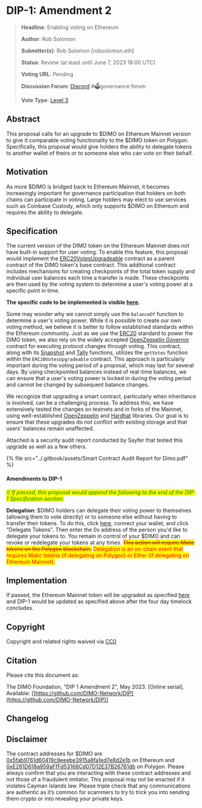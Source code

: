 # DIP-1: Amendment 2

> **Headline**: Enabling voting on Ethereum
>
> **Author**: Rob Solomon
>
> **Submitter(s)**: Rob Solomon \[robsolomon.eth]
>
> **Status**: Review (at least until June 7, 2023 18:00 UTC)
>
> **Voting URL**: Pending
>
> **Discussion Forum**: [Discord](https://chat.dimo.zone) #🗳️governance forum
>
> **Vote Type**: [Level 3](https://docs.dimo.zone/governance/dip1#voting-protocol)

## Abstract

This proposal calls for an upgrade to $DIMO on Ethereum Mainnet version to give it comparable voting functionality to the $DIMO token on Polygon. Specifically, this proposal would give holders the ability to delegate tokens to another wallet of theirs or to someone else who can vote on their behalf.

## Motivation

As more $DIMO is bridged back to Ethereum Mainnet, it becomes increasingly important for governance participation that holders on both chains can participate in voting. Large holders may elect to use services such as Coinbase Custody, which only supports $DIMO on Ethereum and requires the ability to delegate.

## Specification

The current version of the DIMO token on the Ethereum Mainnet does not have built-in support for user voting. To enable this feature, this proposal would implement the [ERC20VotesUpgradeable](https://github.com/OpenZeppelin/openzeppelin-contracts-upgradeable/blob/master/contracts/token/ERC20/extensions/ERC20VotesUpgradeable.sol) contract as a parent contract of the DIMO token's base contract. This additional contract includes mechanisms for creating checkpoints of the total token supply and individual user balances each time a transfer is made. These checkpoints are then used by the voting system to determine a user's voting power at a specific point in time.

**The specific code to be implemented is visible** [**here**](https://github.com/DIMO-Network/dimo-token/pull/8)**.**

Some may wonder why we cannot simply use the `balanceOf` function to determine a user's voting power. While it is possible to create our own voting method, we believe it is better to follow established standards within the Ethereum community. Just as we use the [ERC20](https://ethereum.org/en/developers/docs/standards/tokens/erc-20/) standard to power the DIMO token, we also rely on the widely accepted [OpenZeppelin Governor](https://github.com/OpenZeppelin/openzeppelin-contracts-upgradeable/blob/master/contracts/governance/GovernorUpgradeable.sol) contract for executing protocol changes through voting. This contract, along with its [Snapshot](https://snapshot.org/#/) and [Tally](https://www.tally.xyz/) functions, utilizes the `getVotes` function within the `ERC20VotesUpgradeable` contract. This approach is particularly important during the voting period of a proposal, which may last for several days. By using checkpointed balances instead of real-time balances, we can ensure that a user's voting power is locked in during the voting period and cannot be changed by subsequent balance changes.

We recognize that upgrading a smart contract, particularly when inheritance is involved, can be a challenging process. To address this, we have extensively tested the changes on testnets and in forks of the Mainnet, using well-established [OpenZeppelin](https://www.openzeppelin.com/) and [Hardhat](https://hardhat.org/) libraries. Our goal is to ensure that these upgrades do not conflict with existing storage and that users' balances remain unaffected.

Attached is a security audit report conducted by Sayfer that tested this upgrade as well as a few others.

{% file src="../.gitbook/assets/Smart Contract Audit Report for Dimo.pdf" %}

#### Amendments to DIP-1

_<mark style="color:green;">// If passed, this proposal would append the following to the end of the DIP-1 Specification section:</mark>_&#x20;

**Delegation**: $DIMO holders can delegate their voting power to themselves (allowing them to vote directly) or to someone else without having to transfer their tokens. To do this, click [here](https://delegate.dimo.zone), connect your wallet, and click "Delegate Tokens". Then enter the 0x address of the person you'd like to delegate your tokens to.  You remain in control of your $DIMO and can revoke or redelegate your tokens at any times. ~~<mark style="color:red;">This action will require Matic tokens on the Polygon blockchain.</mark>~~ <mark style="color:red;"></mark><mark style="color:red;">Delegation is an on-chain event that requires Matic tokens (if delegating on Polygon) or Ether (if delegating on Ethereum Mainnet).</mark>

## Implementation

If passed, the Ethereum Mainnet token will be upgraded as specified [here](https://github.com/DIMO-Network/dimo-token/pull/8) and DIP-1 would be updated as specified above after the four day timelock concludes.

## Copyright

Copyright and related rights waived via [CC0](https://creativecommons.org/publicdomain/zero/1.0)

## Citation

Please cite this document as:

The DIMO Foundation, "DIP 1 Amendment 2", May 2023. \[Online serial]. Available: \[[https://github.com/DIMO-Network/DIP](https://github.com/DIMO-Network/DIP)]

## Changelog



## Disclaimer

The contract addresses for $DIMO are [0x5fab9761d60419c9eeebe3915a8fa1ed7e8d2e1b](https://etherscan.io/token/0x5fab9761d60419c9eeebe3915a8fa1ed7e8d2e1b) on Ethereum and [0xE261D618a959aFfFd53168Cd07D12E37B26761db](https://polygonscan.com/token/0xE261D618a959aFfFd53168Cd07D12E37B26761db) on Polygon. Please always confirm that you are interacting with these contract addresses and not those of a fraudulent imitator. This proposal may not be enacted if it violates Cayman Islands law. Please triple check that any communications are authentic as it’s common for scammers to try to trick you into sending them crypto or into revealing your private keys.
